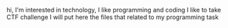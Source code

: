 hi, I'm interested in technology, 
I like programming and coding
I like to take CTF challenge
I will put here the files that related to my programming task
